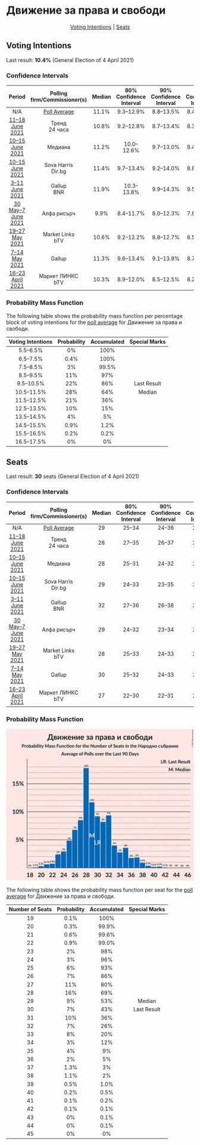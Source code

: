 # Движение за права и свободи

<p align="center"><a href="#voting-intentions">Voting Intentions</a> | <a href="#seats">Seats</a></p>

## Voting Intentions

Last result: **10.4%** (General Election of 4 April 2021)

### Confidence Intervals

| Period     | Polling firm/Commissioner(s) | Median | 80% Confidence Interval | 90% Confidence Interval | 95% Confidence Interval | 99% Confidence Interval |
|:----------:|:----------------:|:-----------:|:-----------------------:|:-----------------------:|:-----------------------:|:-----------------------:|
| N/A | [Poll Average](average.html) | 11.1% | 9.3–12.9% | 8.8–13.5% | 8.4–14.0% | 7.6–15.1% |
| [11–18 June 2021](2021-06-18-Тренд.html) | Тренд <br> 24 часа | 10.8% | 9.2–12.8% | 8.7–13.4% | 8.3–13.9% | 7.6–14.9% |
| [10–15 June 2021](2021-06-15-Медиана.html) | Медиана | 11.2% | 10.0–12.6% | 9.7–13.0% | 9.4–13.3% | 8.9–14.0% |
| [10–15 June 2021](2021-06-15-SovaHarris.html) | Sova Harris <br> Dir.bg | 11.4% | 9.7–13.4% | 9.2–14.0% | 8.8–14.5% | 8.1–15.5% |
| [3–11 June 2021](2021-06-11-Gallup.html) | Gallup <br> BNR | 11.9% | 10.3–13.8% | 9.9–14.3% | 9.5–14.8% | 8.8–15.7% |
| [30 May–7 June 2021](2021-06-07-Алфарисърч.html) | Алфа рисърч | 9.9% | 8.4–11.7% | 8.0–12.3% | 7.6–12.7% | 7.0–13.7% |
| [19–27 May 2021](2021-05-27-MarketLinks.html) | Market Links <br> bTV | 10.6% | 9.2–12.2% | 8.8–12.7% | 8.5–13.1% | 7.8–14.0% |
| [7–14 May 2021](2021-05-14-Gallup.html) | Gallup | 11.3% | 9.6–13.4% | 9.1–13.9% | 8.7–14.5% | 8.0–15.5% |
| [16–23 April 2021](2021-04-23-МаркетЛИНКС.html) | Маркет ЛИНКС <br> bTV | 10.3% | 8.9–12.0% | 8.5–12.5% | 8.2–12.9% | 7.5–13.8% |

### Probability Mass Function

The following table shows the probability mass function per percentage block of voting intentions for the [poll average](average.html) for Движение за права и свободи.

| Voting Intentions | Probability | Accumulated | Special Marks |
|:-----------------:|:-----------:|:-----------:|:-------------:|
| 5.5–6.5% | 0% | 100% |  |
| 6.5–7.5% | 0.4% | 100% |  |
| 7.5–8.5% | 3% | 99.5% |  |
| 8.5–9.5% | 11% | 97% |  |
| 9.5–10.5% | 22% | 86% | Last Result |
| 10.5–11.5% | 28% | 64% | Median |
| 11.5–12.5% | 21% | 36% |  |
| 12.5–13.5% | 10% | 15% |  |
| 13.5–14.5% | 4% | 5% |  |
| 14.5–15.5% | 0.9% | 1.2% |  |
| 15.5–16.5% | 0.2% | 0.2% |  |
| 16.5–17.5% | 0% | 0% |  |


## Seats

Last result: **30** seats (General Election of 4 April 2021)

### Confidence Intervals

| Period     | Polling firm/Commissioner(s) | Median | 80% Confidence Interval | 90% Confidence Interval | 95% Confidence Interval | 99% Confidence Interval |
|:----------:|:----------------:|:------:|:-----------------------:|:-----------------------:|:-----------------------:|:-----------------------:|
| N/A | [Poll Average](average.html) | 29 | 25–34 | 24–36 | 23–37 | 21–39 |
| [11–18 June 2021](2021-06-18-Тренд.html) | Тренд <br> 24 часа | 28 | 27–35 | 26–37 | 24–38 | 20–39 |
| [10–15 June 2021](2021-06-15-Медиана.html) | Медиана | 28 | 25–31 | 24–32 | 23–33 | 22–34 |
| [10–15 June 2021](2021-06-15-SovaHarris.html) | Sova Harris <br> Dir.bg | 29 | 24–33 | 23–35 | 22–37 | 20–39 |
| [3–11 June 2021](2021-06-11-Gallup.html) | Gallup <br> BNR | 32 | 27–36 | 26–38 | 25–39 | 23–41 |
| [30 May–7 June 2021](2021-06-07-Алфарисърч.html) | Алфа рисърч | 29 | 24–32 | 23–34 | 23–35 | 20–39 |
| [19–27 May 2021](2021-05-27-MarketLinks.html) | Market Links <br> bTV | 28 | 25–33 | 24–33 | 22–33 | 21–37 |
| [7–14 May 2021](2021-05-14-Gallup.html) | Gallup | 30 | 25–32 | 24–33 | 24–35 | 23–42 |
| [16–23 April 2021](2021-04-23-МаркетЛИНКС.html) | Маркет ЛИНКС <br> bTV | 27 | 22–30 | 22–31 | 21–33 | 19–35 |

### Probability Mass Function

![Graph with seats probability mass function not yet produced](average-seats-pmf-движениезаправаисвободи.png "Seats Probability Mass Function")

The following table shows the probability mass function per seat for the [poll average](average.html) for Движение за права и свободи.

| Number of Seats | Probability | Accumulated | Special Marks |
|:---------------:|:-----------:|:-----------:|:-------------:|
| 19 | 0.1% | 100% |  |
| 20 | 0.3% | 99.9% |  |
| 21 | 0.6% | 99.6% |  |
| 22 | 0.9% | 99.0% |  |
| 23 | 2% | 98% |  |
| 24 | 3% | 96% |  |
| 25 | 6% | 93% |  |
| 26 | 7% | 86% |  |
| 27 | 11% | 80% |  |
| 28 | 16% | 69% |  |
| 29 | 9% | 53% | Median |
| 30 | 7% | 43% | Last Result |
| 31 | 10% | 36% |  |
| 32 | 7% | 26% |  |
| 33 | 8% | 20% |  |
| 34 | 3% | 12% |  |
| 35 | 4% | 9% |  |
| 36 | 2% | 5% |  |
| 37 | 1.3% | 3% |  |
| 38 | 1.1% | 2% |  |
| 39 | 0.5% | 1.0% |  |
| 40 | 0.2% | 0.5% |  |
| 41 | 0.1% | 0.2% |  |
| 42 | 0.1% | 0.1% |  |
| 43 | 0% | 0.1% |  |
| 44 | 0% | 0.1% |  |
| 45 | 0% | 0% |  |


